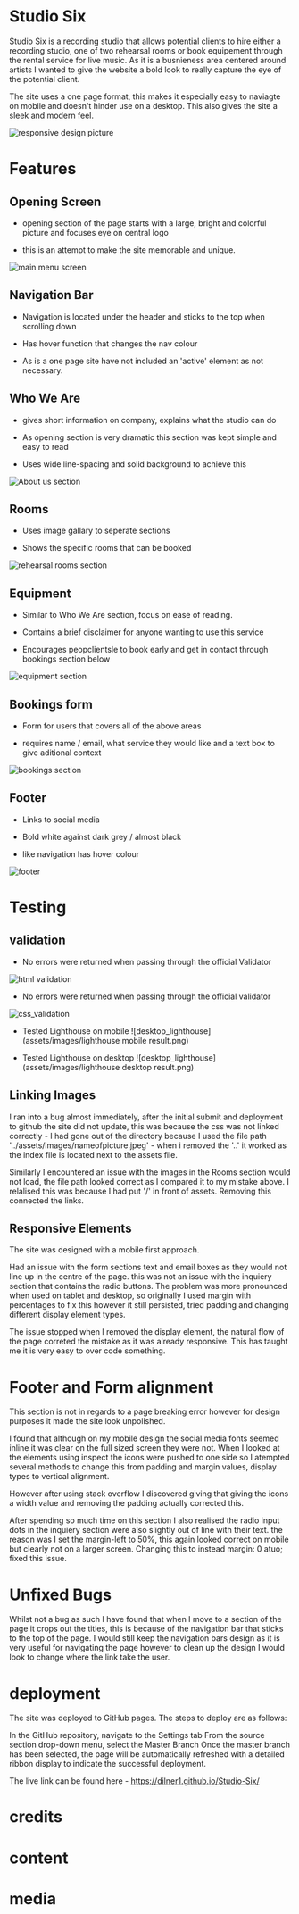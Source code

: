 # Studio Six

Studio Six is a recording studio that allows potential clients to hire either a recording studio, one of two rehearsal rooms or book equipement through the rental service for live music. As it is a busnieness area centered around artists I wanted to give the website a bold look to really capture the eye of the potential client.

The site uses a one page format, this makes it especially easy to naviagte on mobile and doesn't hinder use on a desktop. This also gives the site a sleek and modern feel.

![responsive design picture](assets/images/responsive_design.png)

# Features

## Opening Screen

- opening section of the page starts with a large, bright and colorful picture and focuses eye on central logo

- this is an attempt to make the site memorable and unique.

![main menu screen](assets/images/menu.png)


## Navigation Bar

- Navigation is located under the header and sticks to the top when scrolling down

- Has hover function that changes the nav colour 

- As is a one page site have not included an 'active' element as not necessary.


## Who We Are

- gives short information on company, explains what the studio can do 

- As opening section is very dramatic this section was kept simple and easy to read

- Uses wide line-spacing and solid background to achieve this

![About us section](assets/images/who_we_are_section.png)

## Rooms

- Uses image gallary to seperate sections

- Shows the specific rooms that can be booked

![rehearsal rooms section](assets/images/rehearsal_section.png)

## Equipment 

- Similar to Who We Are section, focus on ease of reading.

- Contains a brief disclaimer for anyone wanting to use this service

- Encourages peopclientsle to book early and get in contact through bookings section below

![equipment section](assets/images/equipment_section.png)

 ## Bookings form

- Form for users that covers all of the above areas

- requires name / email, what service they would like and a text box to give aditional context

![bookings section](assets/images/booking_section.png)

## Footer

- Links to social media

- Bold white against dark grey / almost black

- like navigation has hover colour 

![footer](assets/images/footer.png)

# Testing

## validation

- No errors were returned when passing through the official Validator

![html validation](assets/images/html_validation.png)

- No errors were returned when passing through the official validator

![css_validation](assets/images/css_validation.png)

- Tested Lighthouse on mobile
![desktop_lighthouse](assets/images/lighthouse mobile result.png)

- Tested Lighthouse on desktop
![desktop_lighthouse](assets/images/lighthouse desktop result.png)


## Linking Images
I ran into a bug almost immediately, after the initial submit and deployment to github the site did not update, this was because the css was not linked correctly - I had gone out of the directory because I used the file path '../assets/images/nameofpicture.jpeg' - when i removed the '..' it worked as the index file is located next to the assets file.

Similarly I encountered an issue with the images in the Rooms section would not load, the file path looked correct as I compared it to my mistake above. I relalised this was because I had put '/' in front of assets. Removing this connected the links.

## Responsive Elements

The site was designed with a mobile first approach. 

Had an issue with the form sections text and email boxes as they would not line up in the centre of the page. this was not an issue with the inquiery section that contains the radio buttons. The problem was more pronounced when used on tablet and desktop, so originally I used margin with percentages to fix this however it still persisted, tried padding and changing different display element types.

The issue stopped when I removed the display element, the natural flow of the page correted the mistake as it was already responsive. This has taught me it is very easy to over code something.

# Footer and Form alignment

This section is not in regards to a page breaking error however for design purposes it made the site look unpolished.

I found that although on my mobile design the social media fonts seemed inline it was clear on the full sized screen they were not. When I looked at the elements using inspect the icons were pushed to one side so I atempted several methods to change this from padding and margin values, display types to vertical alignment.

However after using stack overflow I discovered giving that giving the icons a width value and removing the padding actually corrected this.

After spending so much time on this section I also realised the radio input dots in the inquiery section were also slightly out of line with their text. the reason was I set the margin-left to 50%, this again looked correct on mobile but clearly not on a larger screen. Changing this to instead margin: 0 atuo; fixed this issue.

# Unfixed Bugs

Whilst not a bug as such I have found that when I move to a section of the page it crops out the titles, this is because of the navigation bar that sticks to the top of the page. I would still keep the navigation bars design as it is very useful for navigating the page however to clean up the design I would look to change where the link take the user. 

# deployment

The site was deployed to GitHub pages. The steps to deploy are as follows:


In the GitHub repository, navigate to the Settings tab
From the source section drop-down menu, select the Master Branch
Once the master branch has been selected, the page will be automatically refreshed with a detailed ribbon display to indicate the successful deployment.

The live link can be found here - https://dilner1.github.io/Studio-Six/


# credits


# content


# media